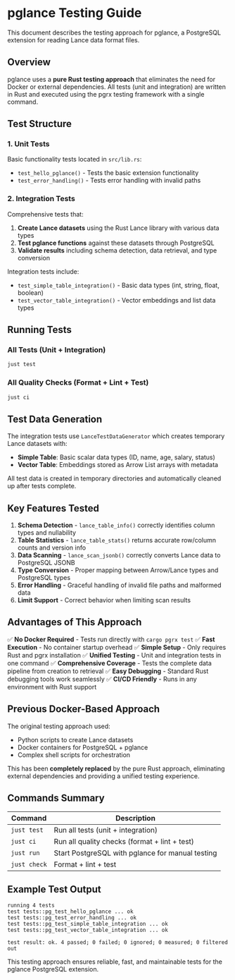 # pglance Testing Guide

This document describes the testing approach for pglance, a PostgreSQL extension for reading Lance data format files.

## Overview

pglance uses a **pure Rust testing approach** that eliminates the need for Docker or external dependencies. All tests (unit and integration) are written in Rust and executed using the pgrx testing framework with a single command.

## Test Structure

### 1. Unit Tests
Basic functionality tests located in `src/lib.rs`:
- `test_hello_pglance()` - Tests the basic extension functionality
- `test_error_handling()` - Tests error handling with invalid paths

### 2. Integration Tests
Comprehensive tests that:
1. **Create Lance datasets** using the Rust Lance library with various data types
2. **Test pglance functions** against these datasets through PostgreSQL
3. **Validate results** including schema detection, data retrieval, and type conversion

Integration tests include:
- `test_simple_table_integration()` - Basic data types (int, string, float, boolean)
- `test_vector_table_integration()` - Vector embeddings and list data types

## Running Tests

### All Tests (Unit + Integration)
```bash
just test
```

### All Quality Checks (Format + Lint + Test)
```bash
just ci
```

## Test Data Generation

The integration tests use `LanceTestDataGenerator` which creates temporary Lance datasets with:

- **Simple Table**: Basic scalar data types (ID, name, age, salary, status)
- **Vector Table**: Embeddings stored as Arrow List arrays with metadata

All test data is created in temporary directories and automatically cleaned up after tests complete.

## Key Features Tested

1. **Schema Detection** - `lance_table_info()` correctly identifies column types and nullability
2. **Table Statistics** - `lance_table_stats()` returns accurate row/column counts and version info
3. **Data Scanning** - `lance_scan_jsonb()` correctly converts Lance data to PostgreSQL JSONB
4. **Type Conversion** - Proper mapping between Arrow/Lance types and PostgreSQL types
5. **Error Handling** - Graceful handling of invalid file paths and malformed data
6. **Limit Support** - Correct behavior when limiting scan results

## Advantages of This Approach

✅ **No Docker Required** - Tests run directly with `cargo pgrx test`
✅ **Fast Execution** - No container startup overhead
✅ **Simple Setup** - Only requires Rust and pgrx installation
✅ **Unified Testing** - Unit and integration tests in one command
✅ **Comprehensive Coverage** - Tests the complete data pipeline from creation to retrieval
✅ **Easy Debugging** - Standard Rust debugging tools work seamlessly
✅ **CI/CD Friendly** - Runs in any environment with Rust support

## Previous Docker-Based Approach

The original testing approach used:
- Python scripts to create Lance datasets
- Docker containers for PostgreSQL + pglance
- Complex shell scripts for orchestration

This has been **completely replaced** by the pure Rust approach, eliminating external dependencies and providing a unified testing experience.

## Commands Summary

| Command | Description |
|---------|-------------|
| `just test` | Run all tests (unit + integration) |
| `just ci` | Run all quality checks (format + lint + test) |
| `just run` | Start PostgreSQL with pglance for manual testing |
| `just check` | Format + lint + test |

## Example Test Output

```
running 4 tests
test tests::pg_test_hello_pglance ... ok
test tests::pg_test_error_handling ... ok
test tests::pg_test_simple_table_integration ... ok
test tests::pg_test_vector_table_integration ... ok

test result: ok. 4 passed; 0 failed; 0 ignored; 0 measured; 0 filtered out
```

This testing approach ensures reliable, fast, and maintainable tests for the pglance PostgreSQL extension.